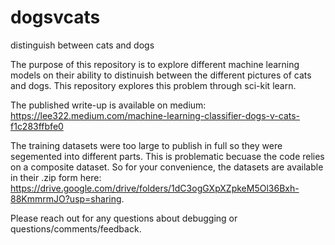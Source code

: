 # dogsvcats
distinguish between cats and dogs

The purpose of this repository is to explore different machine learning models on their ability to distinuish between the different pictures of cats and dogs. This repository explores this problem through sci-kit learn. 

The published write-up is available on medium: https://lee322.medium.com/machine-learning-classifier-dogs-v-cats-f1c283ffbfe0

The training datasets were too large to publish in full so they were segemented into different parts. This is problematic becuase the code relies on a composite dataset. So for your convenience, the datasets are available in their .zip form here: https://drive.google.com/drive/folders/1dC3ogGXpXZpkeM5Ol36Bxh-88KmmrmJO?usp=sharing.

Please reach out for any questions about debugging or questions/comments/feedback. 
